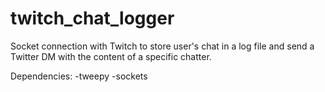 # twitch_chat_logger
Socket connection with Twitch to store user's chat in a log file and send a Twitter DM with the content of a specific chatter.

Dependencies:
-tweepy
-sockets
